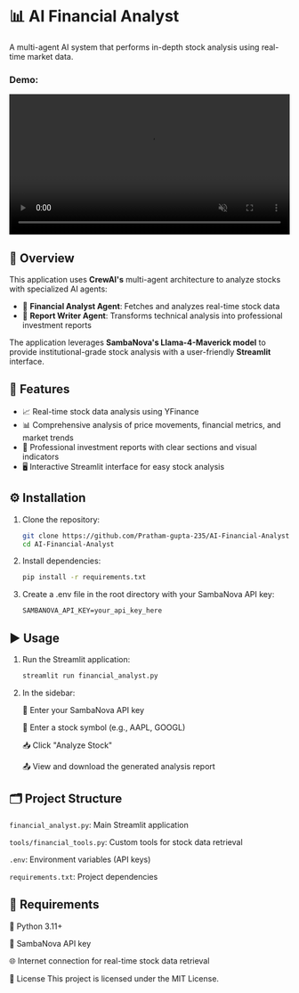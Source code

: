 # 📊 AI Financial Analyst

A multi-agent AI system that performs in-depth stock analysis using real-time market data.

### Demo:
<video controls autoplay muted playsinline src="media/demo.mp4" width="100%"></video>

## 🧠 Overview

This application uses **CrewAI's** multi-agent architecture to analyze stocks with specialized AI agents:
- 🧮 **Financial Analyst Agent**: Fetches and analyzes real-time stock data  
- 📝 **Report Writer Agent**: Transforms technical analysis into professional investment reports

The application leverages **SambaNova's Llama-4-Maverick model** to provide institutional-grade stock analysis with a user-friendly **Streamlit** interface.

## 🚀 Features

- 📈 Real-time stock data analysis using YFinance  
- 📊 Comprehensive analysis of price movements, financial metrics, and market trends  
- 🧾 Professional investment reports with clear sections and visual indicators  
- 🖥️ Interactive Streamlit interface for easy stock analysis  

## ⚙️ Installation

1. Clone the repository:
   ```bash
   git clone https://github.com/Pratham-gupta-235/AI-Financial-Analyst.git
   cd AI-Financial-Analyst
   ```
2. Install dependencies:
   ```bash
   pip install -r requirements.txt
   ```
3. Create a .env file in the root directory with your SambaNova API key:
   ```env
   SAMBANOVA_API_KEY=your_api_key_here
   ```

## ▶️ Usage
1. Run the Streamlit application:
   
   ```bash
   streamlit run financial_analyst.py
   ```
2. In the sidebar:

   🔑 Enter your SambaNova API key 
   
   💼 Enter a stock symbol (e.g., AAPL, GOOGL)
   
   📥 Click "Analyze Stock"
   
   📤 View and download the generated analysis report

## 🗂️ Project Structure
   ``financial_analyst.py``: Main Streamlit application
   
   ```tools/financial_tools.py```: Custom tools for stock data retrieval
   
   ```.env```: Environment variables (API keys)
   
   ```requirements.txt```: Project dependencies

## 📌 Requirements
   🐍 Python 3.11+
   
   🔐 SambaNova API key
   
   🌐 Internet connection for real-time stock data retrieval
   
   📝 License
   This project is licensed under the MIT License.
